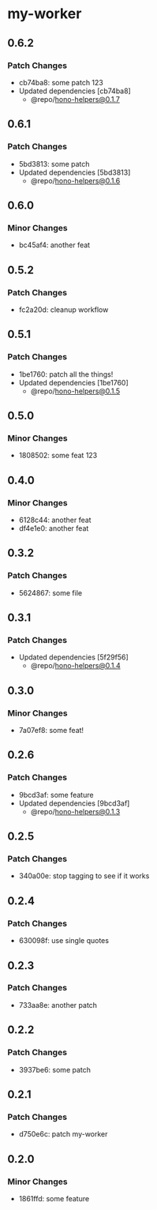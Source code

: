 # my-worker

## 0.6.2

### Patch Changes

- cb74ba8: some patch 123
- Updated dependencies [cb74ba8]
  - @repo/hono-helpers@0.1.7

## 0.6.1

### Patch Changes

- 5bd3813: some patch
- Updated dependencies [5bd3813]
  - @repo/hono-helpers@0.1.6

## 0.6.0

### Minor Changes

- bc45af4: another feat

## 0.5.2

### Patch Changes

- fc2a20d: cleanup workflow

## 0.5.1

### Patch Changes

- 1be1760: patch all the things!
- Updated dependencies [1be1760]
  - @repo/hono-helpers@0.1.5

## 0.5.0

### Minor Changes

- 1808502: some feat 123

## 0.4.0

### Minor Changes

- 6128c44: another feat
- df4e1e0: another feat

## 0.3.2

### Patch Changes

- 5624867: some file

## 0.3.1

### Patch Changes

- Updated dependencies [5f29f56]
  - @repo/hono-helpers@0.1.4

## 0.3.0

### Minor Changes

- 7a07ef8: some feat!

## 0.2.6

### Patch Changes

- 9bcd3af: some feature
- Updated dependencies [9bcd3af]
  - @repo/hono-helpers@0.1.3

## 0.2.5

### Patch Changes

- 340a00e: stop tagging to see if it works

## 0.2.4

### Patch Changes

- 630098f: use single quotes

## 0.2.3

### Patch Changes

- 733aa8e: another patch

## 0.2.2

### Patch Changes

- 3937be6: some patch

## 0.2.1

### Patch Changes

- d750e6c: patch my-worker

## 0.2.0

### Minor Changes

- 1861ffd: some feature
